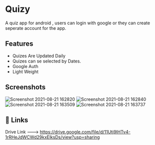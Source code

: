
# Quizy

A quiz app for android , users can login with google
or they can create seperate account for the app.

## Features

- Quizes Are Updated Daily 
- Quizes can se selected by Dates.
- Google Auth
- Light Weight

  
## Screenshots

![Screenshot 2021-08-21 162820](https://user-images.githubusercontent.com/66024385/130319686-678ea313-06c4-4013-903b-bf2639573f8b.png)
![Screenshot 2021-08-21 162840](https://user-images.githubusercontent.com/66024385/130319698-4e7ce014-f35c-4352-92b3-8e993b203c77.png)
![Screenshot 2021-08-21 163509](https://user-images.githubusercontent.com/66024385/130319860-4556662f-fa77-44be-bbd0-e1ef22e008cb.png)
![Screenshot 2021-08-21 163737](https://user-images.githubusercontent.com/66024385/130319862-5b6f861c-d648-4eca-be3c-9ab8d18cc75b.png)
## 🔗 Links
Drive Link ---> https://drive.google.com/file/d/11Utj9lHTv4-1rRHeJdWCWd29kxElksDs/view?usp=sharing
